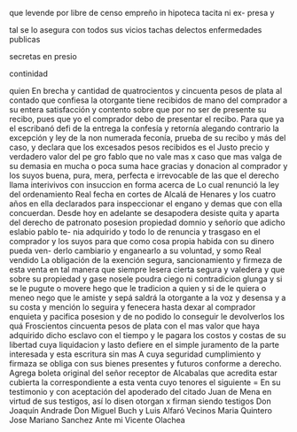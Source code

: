que
levende
por
libre
de
censo
empreño
in
hipoteca
tacita
ni
ex-
presa
y

tal
se
lo
asegura
con
todos
sus
vicios
tachas
delectos
enfermedades
publicas

secretas
en
presio

continidad

quien
En brecha y cantidad de quatrocientos y cincuenta pesos de plata al contado que confiesa la otorgante tiene recibidos de mano del comprador a su entera satisfacción y contento sobre que por no ser de presente su recibo, pues que yo el comprador debo de presentar el recibo.
Para que ya el escribanó defi de la entrega la confesía y retornía alegando contrario la excepción y ley de la non numerada feconía, prueba de su recibo y más del caso, y declara que los excesados pesos recibidos es el Justo precio y verdadero valor del pe
gro fablo que no vale mas x caso que mas valga de su demasia en mucha o poca suma hace gracias y donacion al comprador y los suyos buena, pura, mera, perfecta e irrevocable de las que el derecho llama interivivos con insuccion en forma acerca de
Lo cual renunció la ley del ordenamiento Real fecha en cortes de Alcalá de Henares y los cuatro años en ella declarados para inspeccionar el engano y demas que con ella concuerdan. Desde hoy en adelante se desapodera desiste quita y aparta del derecho de patronato
posesion propiedad domnio y señorío que adicho eslabio pablo te- nia adquirido y todo lo de renuncia y trasgaso en el comprador y los suyos para que como cosa propia habida con su dinero pueda ven- derlo cambiario y enganearlo a su voluntad, y somo Real vendido
La obligación de la exención segura, sancionamiento y firmeza de esta venta en tal manera que siempre lesera cierta segura y valedera y que sobre su propiedad y gase nosele poudra ciego ni contradicion glunga y si se le pugute o movere hego que le
tradicion a quien y si de le quiera o meneo nego que le amiste y sepá saldrá la otorgante a la voz y desensa y a su costa y mención lo seguira y fenecera hasta dexar al comprador enquieta y pacifica posesion y de no podido lo conseguir le devolverlos los quá
Froscientos cincuenta pesos de plata con el mas valor que haya adquirido dicho esclavo con el tiempo y le pagara los costos y costas de su libertad cuya liquidacion y lasto defiere en el simple juramento de la parte interesada y esta escritura sin mas
A cuya seguridad cumplimiento y firmaza se obliga con sus bienes presentes y futuros conforme a derecho. Agrega boleta original del señor receptor de Alcabalas que acredita estar cubierta la correspondiente a esta venta cuyo tenores el
siguiente = En su testimonio y con aceptación del apoderado del citado Juan de Mena en virtud de sus testigos, así lo disen otorgan x firman siendo testigos Don Joaquín Andrade Don Miguel Buch y Luis Alfaró Vecinos
Maria Quintero
Jose Mariano Sanchez
Ante mi
Vicente Olachea